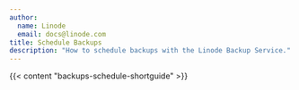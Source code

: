```yaml
---
author:
  name: Linode
  email: docs@linode.com
title: Schedule Backups
description: "How to schedule backups with the Linode Backup Service."
---
```


{{< content "backups-schedule-shortguide" >}}
